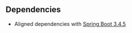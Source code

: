## Dependencies

* Aligned dependencies with [Spring Boot 3.4.5](https://github.com/spring-projects/spring-boot/releases/tag/v3.4.5)